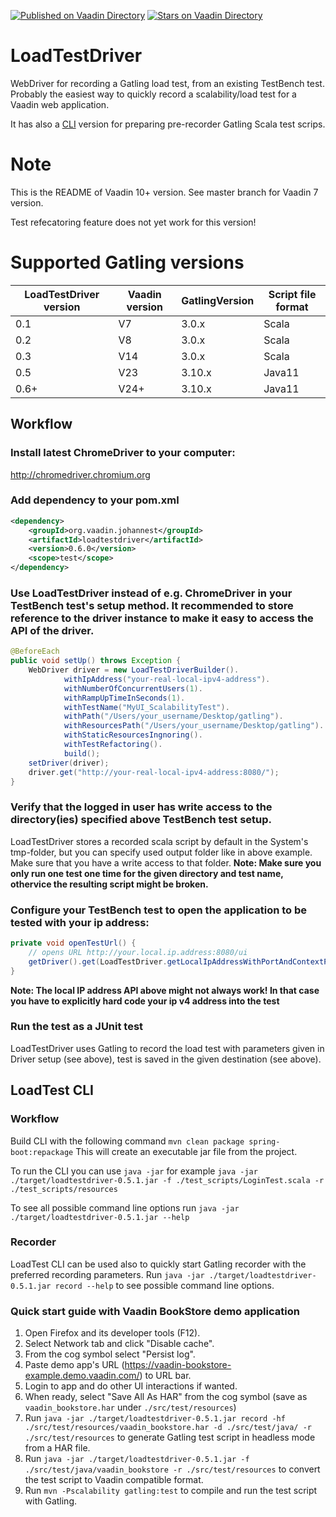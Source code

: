 [![Published on Vaadin  Directory](https://img.shields.io/badge/Vaadin%20Directory-published-00b4f0.svg)](https://vaadin.com/directory/component/loadtestdriver-add-on)
[![Stars on Vaadin Directory](https://img.shields.io/vaadin-directory/star/loadtestdriver-add-on.svg)](https://vaadin.com/directory/component/loadtestdriver-add-on)

LoadTestDriver
==============
WebDriver for recording a Gatling load test, from an existing TestBench test.
Probably the easiest way to quickly record a scalability/load test for a Vaadin web application.

It has also a [CLI](#LoadTest-CLI) version for preparing pre-recorder Gatling Scala test scrips.

Note
====
This is the README of Vaadin 10+ version. See master branch for Vaadin 7 version.

Test refecatoring feature does not yet work for this version!

Supported Gatling versions
====

| LoadTestDriver version | Vaadin version | GatlingVersion | Script file format |
|------------------------|-----------|-----------------|--------------------|
| 0.1                    | V7        | 3.0.x          | Scala              |
| 0.2                    | V8        | 3.0.x          | Scala              |
| 0.3                    | V14       | 3.0.x          | Scala              |
| 0.5                    | V23       | 3.10.x         | Java11             |
| 0.6+                   | V24+      | 3.10.x         | Java11             |


## Workflow
### Install latest ChromeDriver to your computer: 

http://chromedriver.chromium.org

### Add dependency to your pom.xml

```xml
<dependency>
	<groupId>org.vaadin.johannest</groupId>
	<artifactId>loadtestdriver</artifactId>
	<version>0.6.0</version>
    <scope>test</scope>
</dependency> 
```

### Use LoadTestDriver instead of e.g. ChromeDriver in your TestBench test's setup method. It recommended to store reference to the driver instance to make it easy to access the API of the driver.
```java
@BeforeEach
public void setUp() throws Exception {
	WebDriver driver = new LoadTestDriverBuilder().
			withIpAddress("your-real-local-ipv4-address").
			withNumberOfConcurrentUsers(1).
			withRampUpTimeInSeconds(1).
			withTestName("MyUI_ScalabilityTest").
			withPath("/Users/your_username/Desktop/gatling").
			withResourcesPath("/Users/your_username/Desktop/gatling").
			withStaticResourcesIngnoring().
			withTestRefactoring().
			build();
	setDriver(driver);
    driver.get("http://your-real-local-ipv4-address:8080/");
}
```

### Verify that the logged in user has write access to the directory(ies) specified above TestBench test setup.
LoadTestDriver stores a recorded scala script by default in the System's tmp-folder, but you can specify used output folder like in above example. Make sure that you have a write access to that folder.
**Note: Make sure you only run one test one time for the given directory and test name, othervice the resulting script might be broken.**

### Configure your TestBench test to open the application to be tested with your ip address:
```java
private void openTestUrl() {
	// opens URL http://your.local.ip.address:8080/ui
    getDriver().get(LoadTestDriver.getLocalIpAddressWithPortAndContextPath(8080,"ui"));
}
```
**Note: The local IP address API above might not always work! In that case you have to explicitly hard code your ip v4 address into the test**

### Run the test as a JUnit test
LoadTestDriver uses Gatling to record the load test with parameters given in Driver setup (see above), test is saved in the given destination (see above).

## LoadTest CLI

### Workflow

Build CLI with the following command `mvn clean package spring-boot:repackage` This will create an executable jar file from the project.

To run the CLI you can use `java -jar` for example `java -jar ./target/loadtestdriver-0.5.1.jar -f ./test_scripts/LoginTest.scala -r ./test_scripts/resources`

To see all possible command line options run `java -jar ./target/loadtestdriver-0.5.1.jar --help`

### Recorder
LoadTest CLI can be used also to quickly start Gatling recorder with the preferred recording parameters. Run `java -jar ./target/loadtestdriver-0.5.1.jar record --help` to see possible command line options.

### Quick start guide with Vaadin BookStore demo application
1. Open Firefox and its developer tools (F12).
2. Select Network tab and click "Disable cache".
3. From the cog symbol select "Persist log".
4. Paste demo app's URL (https://vaadin-bookstore-example.demo.vaadin.com/) to URL bar.
5. Login to app and do other UI interactions if wanted.
6. When ready, select "Save All As HAR" from the cog symbol (save as `vaadin_bookstore.har` under `./src/test/resources`)
7. Run `java -jar ./target/loadtestdriver-0.5.1.jar record -hf ./src/test/resources/vaadin_bookstore.har -d ./src/test/java/ -r ./src/test/resources` to generate Gatling test script in headless mode from a HAR file.
8. Run `java -jar ./target/loadtestdriver-0.5.1.jar -f ./src/test/java/vaadin_bookstore -r ./src/test/resources` to convert the test script to Vaadin compatible format.
9. Run `mvn -Pscalability gatling:test` to compile and run the test script with Gatling. 
